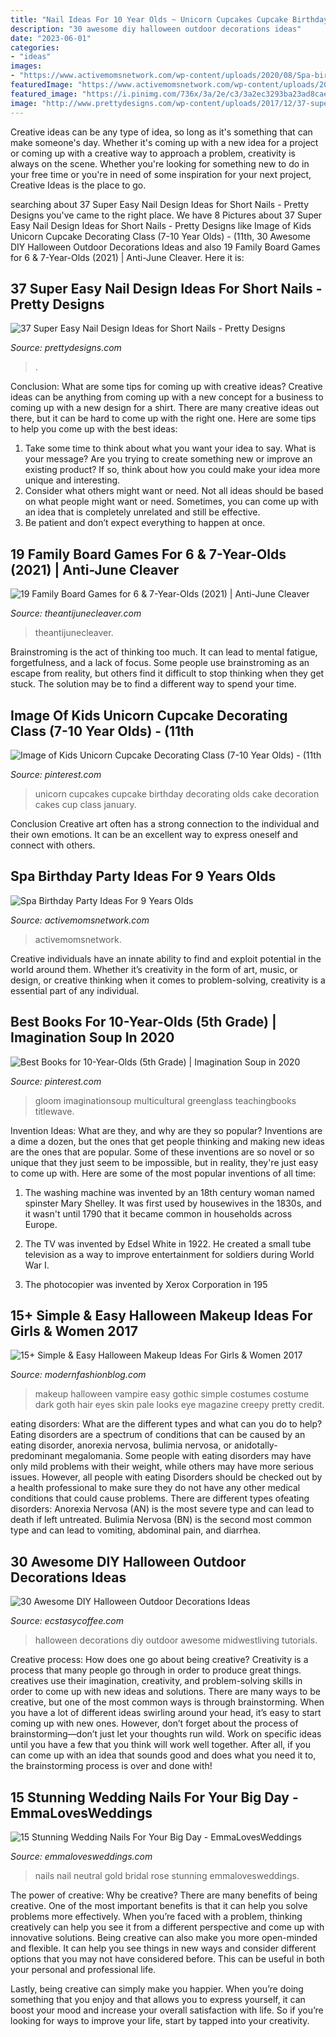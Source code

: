 ```yaml
---
title: "Nail Ideas For 10 Year Olds ~ Unicorn Cupcakes Cupcake Birthday Decorating Olds Cake Decoration Cakes Cup Class January"
description: "30 awesome diy halloween outdoor decorations ideas"
date: "2023-06-01"
categories:
- "ideas"
images:
- "https://www.activemomsnetwork.com/wp-content/uploads/2020/08/Spa-birthday-party-696x464.jpg"
featuredImage: "https://www.activemomsnetwork.com/wp-content/uploads/2020/08/Spa-birthday-party-696x464.jpg"
featured_image: "https://i.pinimg.com/736x/3a/2e/c3/3a2ec3293ba23ad8cae82fbd1b60097d.jpg"
image: "http://www.prettydesigns.com/wp-content/uploads/2017/12/37-super-easy-nail-design-ideas-for-short-nails-7.jpg"
---
```



Creative ideas can be any type of idea, so long as it's something that can make someone's day. Whether it's coming up with a new idea for a project or coming up with a creative way to approach a problem, creativity is always on the scene. Whether you're looking for something new to do in your free time or you're in need of some inspiration for your next project, Creative Ideas is the place to go.

	

		
searching about 37 Super Easy Nail Design Ideas for Short Nails - Pretty Designs you've came to the right place. We have 8 Pictures about 37 Super Easy Nail Design Ideas for Short Nails - Pretty Designs like Image of Kids Unicorn Cupcake Decorating Class (7-10 Year Olds) - (11th, 30 Awesome DIY Halloween Outdoor Decorations Ideas and also 19 Family Board Games for 6 &amp; 7-Year-Olds (2021) | Anti-June Cleaver. Here it is:
		
    
## 37 Super Easy Nail Design Ideas For Short Nails - Pretty Designs

<img loading=lazy src="http://www.prettydesigns.com/wp-content/uploads/2017/12/37-super-easy-nail-design-ideas-for-short-nails-7.jpg" onerror="this.onerror=null;this.src='https://tse4.mm.bing.net/th?id=OIP.4IKY06Qn5tnaGAg4DkxQTQHaHa&amp;pid=15.1';" alt="37 Super Easy Nail Design Ideas for Short Nails - Pretty Designs">

_Source: prettydesigns.com_

>. 

	

Conclusion: What are some tips for coming up with creative ideas?
Creative ideas can be anything from coming up with a new concept for a business to coming up with a new design for a shirt. There are many creative ideas out there, but it can be hard to come up with the right one. Here are some tips to help you come up with the best ideas: 
1) Take some time to think about what you want your idea to say. What is your message? Are you trying to create something new or improve an existing product? If so, think about how you could make your idea more unique and interesting. 
2) Consider what others might want or need. Not all ideas should be based on what people might want or need. Sometimes, you can come up with an idea that is completely unrelated and still be effective. 
3) Be patient and don’t expect everything to happen at once.

    
## 19 Family Board Games For 6 &amp; 7-Year-Olds (2021) | Anti-June Cleaver

<img loading=lazy src="https://theantijunecleaver.com/wp-content/uploads/2017/11/board-games-for-7-year-olds.png" onerror="this.onerror=null;this.src='https://tse4.mm.bing.net/th?id=OIP.HcbUP-C6x0T6bBDN9yci7wHaLG&amp;pid=15.1';" alt="19 Family Board Games for 6 &amp; 7-Year-Olds (2021) | Anti-June Cleaver">

_Source: theantijunecleaver.com_

>theantijunecleaver. 

	

Brainstroming is the act of thinking too much. It can lead to mental fatigue, forgetfulness, and a lack of focus. Some people use brainstroming as an escape from reality, but others find it difficult to stop thinking when they get stuck. The solution may be to find a different way to spend your time.

    
## Image Of Kids Unicorn Cupcake Decorating Class (7-10 Year Olds) - (11th

<img loading=lazy src="https://i.pinimg.com/736x/93/22/35/93223579fb77f9c6ebc1ed816a67560a.jpg" onerror="this.onerror=null;this.src='https://tse2.mm.bing.net/th?id=OIP.acPvUtXwEF9L-9rnNr6ItgHaJ3&amp;pid=15.1';" alt="Image of Kids Unicorn Cupcake Decorating Class (7-10 Year Olds) - (11th">

_Source: pinterest.com_

>unicorn cupcakes cupcake birthday decorating olds cake decoration cakes cup class january. 

	

Conclusion
Creative art often has a strong connection to the individual and their own emotions. It can be an excellent way to express oneself and connect with others.

    
## Spa Birthday Party Ideas For 9 Years Olds

<img loading=lazy src="https://www.activemomsnetwork.com/wp-content/uploads/2020/08/Spa-birthday-party-696x464.jpg" onerror="this.onerror=null;this.src='https://tse2.mm.bing.net/th?id=OIP.-zbw2PMjjJcrHdLDNF3JWgHaE8&amp;pid=15.1';" alt="Spa Birthday Party Ideas For 9 Years Olds">

_Source: activemomsnetwork.com_

>activemomsnetwork. 

	

Creative individuals have an innate ability to find and exploit potential in the world around them. Whether it’s creativity in the form of art, music, or design, or creative thinking when it comes to problem-solving, creativity is a essential part of any individual.

    
## Best Books For 10-Year-Olds (5th Grade) | Imagination Soup In 2020

<img loading=lazy src="https://i.pinimg.com/736x/3a/2e/c3/3a2ec3293ba23ad8cae82fbd1b60097d.jpg" onerror="this.onerror=null;this.src='https://tse3.mm.bing.net/th?id=OIP.ecmMXiaPucOORYDHdPwFmQHaLZ&amp;pid=15.1';" alt="Best Books for 10-Year-Olds (5th Grade) | Imagination Soup in 2020">

_Source: pinterest.com_

>gloom imaginationsoup multicultural greenglass teachingbooks titlewave. 

	

Invention Ideas: What are they, and why are they so popular?
Inventions are a dime a dozen, but the ones that get people thinking and making new ideas are the ones that are popular. Some of these inventions are so novel or so unique that they just seem to be impossible, but in reality, they're just easy to come up with. Here are some of the most popular inventions of all time: 
1. The washing machine was invented by an 18th century woman named spinster Mary Shelley. It was first used by housewives in the 1830s, and it wasn't until 1790 that it became common in households across Europe.

2. The TV was invented by Edsel White in 1922. He created a small tube television as a way to improve entertainment for soldiers during World War I.

3. The photocopier was invented by Xerox Corporation in 195
    
## 15+ Simple &amp; Easy Halloween Makeup Ideas For Girls &amp; Women 2017

<img loading=lazy src="https://modernfashionblog.com/wp-content/uploads/2017/08/15-Simple-Easy-Halloween-Makeup-Ideas-For-Girls-Women-2017-15.jpg" onerror="this.onerror=null;this.src='https://tse3.mm.bing.net/th?id=OIP.dx026AkDPLhlLbsnwfkvtAAAAA&amp;pid=15.1';" alt="15+ Simple &amp; Easy Halloween Makeup Ideas For Girls &amp; Women 2017">

_Source: modernfashionblog.com_

>makeup halloween vampire easy gothic simple costumes costume dark goth hair eyes skin pale looks eye magazine creepy pretty credit. 

	

eating disorders: What are the different types and what can you do to help?
Eating disorders are a spectrum of conditions that can be caused by an eating disorder, anorexia nervosa, bulimia nervosa, or anidotally-predominant megalomania. Some people with eating disorders may have only mild problems with their weight, while others may have more serious issues. However, all people with eating Disorders should be checked out by a health professional to make sure they do not have any other medical conditions that could cause problems. 
There are different types ofeating disorders: Anorexia Nervosa (AN) is the most severe type and can lead to death if left untreated. Bulimia Nervosa (BN) is the second most common type and can lead to vomiting, abdominal pain, and diarrhea.

    
## 30 Awesome DIY Halloween Outdoor Decorations Ideas

<img loading=lazy src="https://i0.wp.com/www.ecstasycoffee.com/wp-content/uploads/2016/10/Grim-Hollow-Haunt-1.jpg?resize=564%2C845&amp;ssl=1" onerror="this.onerror=null;this.src='https://tse3.mm.bing.net/th?id=OIP.v2uqUh70w-3_2T5X40pOHAHaLG&amp;pid=15.1';" alt="30 Awesome DIY Halloween Outdoor Decorations Ideas">

_Source: ecstasycoffee.com_

>halloween decorations diy outdoor awesome midwestliving tutorials. 

	

Creative process: How does one go about being creative?
Creativity is a process that many people go through in order to produce great things. creatives use their imagination, creativity, and problem-solving skills in order to come up with new ideas and solutions. There are many ways to be creative, but one of the most common ways is through brainstorming. When you have a lot of different ideas swirling around your head, it’s easy to start coming up with new ones. However, don’t forget about the process of brainstorming—don’t just let your thoughts run wild. Work on specific ideas until you have a few that you think will work well together. After all, if you can come up with an idea that sounds good and does what you need it to, the brainstorming process is over and done with!

    
## 15 Stunning Wedding Nails For Your Big Day - EmmaLovesWeddings

<img loading=lazy src="http://emmalovesweddings.com/wp-content/uploads/2018/05/rose-gold-and-neutral-wedding-nail-ideas.jpg" onerror="this.onerror=null;this.src='https://tse4.mm.bing.net/th?id=OIP.1qQBu1kXs7pa6x8lnBvbZwHaKx&amp;pid=15.1';" alt="15 Stunning Wedding Nails For Your Big Day - EmmaLovesWeddings">

_Source: emmalovesweddings.com_

>nails nail neutral gold bridal rose stunning emmalovesweddings. 

	

The power of creative: Why be creative?
There are many benefits of being creative. One of the most important benefits is that it can help you solve problems more effectively. When you’re faced with a problem, thinking creatively can help you see it from a different perspective and come up with innovative solutions.
Being creative can also make you more open-minded and flexible. It can help you see things in new ways and consider different options that you may not have considered before. This can be useful in both your personal and professional life.

Lastly, being creative can simply make you happier. When you’re doing something that you enjoy and that allows you to express yourself, it can boost your mood and increase your overall satisfaction with life. So if you’re looking for ways to improve your life, start by tapped into your creativity.

